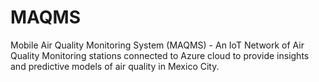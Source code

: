 # MAQMS
 Mobile Air Quality Monitoring System (MAQMS) - An IoT Network of Air Quality Monitoring stations connected to Azure cloud to provide insights and predictive models of air quality in Mexico City.
